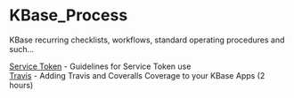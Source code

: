 # KBase_Process
KBase recurring checklists, workflows, standard operating procedures and such...

[Service Token](/service_token.md) - Guidelines for Service Token use <br>
[Travis](/travis.md) - Adding Travis and Coveralls Coverage to your KBase Apps (2 hours) <br>

